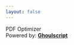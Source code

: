 ```yaml
---
layout: false
---
```


<script setup>
  import pButton from '../components/button/Button.vue'
  import pPdfViewer from '../components/pdf-viewer/PdfViewer.vue'
  import pDropzone from '../components/dropzone/Dropzone.vue'
  import pSpread from '../components/spread/Spread.vue'
  import pHeading from '../components/heading/Heading.vue'
  import pCaption from '../components/caption/Caption.vue'
  import { showOverlay, hideOverlay } from '../components/overlay'
  import pBanner from '../components/banner/Banner.vue'
  import IconFile from '@privyid/persona-icon/vue/document-filled/32.vue'
  import IconImage from '@privyid/persona-icon/vue/image/32.vue'
  import { usePreview } from '../components/cropper/utils/use-preview'
  import { optimizePDF } from '@privyid/ghoulscript'
  import {
    ref,
    watch,
    watchEffect,
    computed,
  } from 'vue-demi'

  const input  = ref()
  const output = ref()

  const inputViewer  = ref()
  const outputViewer = ref()

  const inputUrl  = usePreview(input)
  const outputUrl = usePreview(output)

  const scale    = ref()
  const duration = ref()

  const diff = computed(() => {
    if (input.value && output.value) {
      return Math.round((output.value.size - input.value.size) / input.value.size * 100)
    }
  })

  watch(input, async (value) => {
    if (value) {
      try {
        showOverlay()

        const start = performance.now()

        const result = await optimizePDF(value, { noTransparency: false })
        const name   = input.value.name.replace('.pdf', '.compressed.pdf')

        output.value   = new File([result], name, { type: 'application/pdf' })
        duration.value = (performance.now() - start) / 1000
      } finally {
        hideOverlay()
      }
    }
  })

  watchEffect((onCleanup) => {
    const inputContainer  = inputViewer.value?.container
    const outputContainer = outputViewer.value?.container

    if (inputContainer && outputContainer) {
      const onInputScroll  = () => syncScroll(inputContainer, outputContainer)
      const onOutputScroll = () => syncScroll(outputContainer, inputContainer)

      inputContainer.addEventListener('scroll', onInputScroll, { passive: true })
      outputContainer.addEventListener('scroll', onOutputScroll, { passive: true })

      onCleanup(() => {
        inputContainer.removeEventListener('scroll', onInputScroll)
        outputContainer.removeEventListener('scroll', onOutputScroll)
      })
    }
  })

  function syncScroll (source, target) {
    target.scrollLeft = source.scrollLeft
    target.scrollTop  = source.scrollTop
  }

  function bytes (bytes, decimal = 2, k = 1024) {
    if (bytes === 0)
      return '0 Bytes'

    const sizes = [
      `${bytes > 1 ? 'Bytes' : 'Byte'}`,
      'KB',
      'MB',
      'GB',
      'TB',
      'PB',
      'EB',
      'ZB',
      'YB',
    ]

    const i = Math.floor(Math.log(bytes) / Math.log(k))

    return `${Number.parseFloat((bytes / Math.pow(k, i)).toFixed(decimal))} ${sizes[i]}`
  }

  function close () {
    input.value  = undefined
    output.value = undefined
  }
</script>

<div class="flex w-full min-h-screen">
  <div
    v-if="!output"
    class="flex items-center justify-center w-full min-h-screen">
    <div class="w-1/3 p-6 text-center">
      <div class="mb-4">
        <p-heading element="h3">
          PDF Optimizer
        </p-heading>
      </div>
      <p-dropzone v-model="input" accept="application/pdf">
        <template #default="{ isDragover, isHovered, model, browse }">
          <div class="flex flex-col items-center justify-center w-full p-6 space-y-3 border-2 border-dashed rounded aspect-video "
            :class="[isDragover ? 'bg-info dark:bg-dark-info border-info-emphasis dark:border-dark-info-emphasis' : 'bg-default dark:bg-dark-default border-default dark:border-dark-default']">
            <p-banner class="text-start">
              Digital Signature, Attachment, Annotations, and some content
              may be lost during compressing.<br/>
              <strong>Please take it at your own risk</strong>
            </p-banner>
            <p-spread :active="isDragover || isHovered">
              <IconFile class="w-20 h-20 my-5 fill-info-emphasis dark:fill-dark-info-emphasis" />
            </p-spread>
            <p-heading element="h5">
              Upload Document
            </p-heading>
            <p-heading element="h6" class="line-clamp-1">
              <template v-if="!model">
                Drag your document here or click
                <a class="text-info hover:underline" href="#" @click.prevent="browse">Browse</a>
              </template>
              <template v-else>
                {{ model.name }}
              </template>
            </p-heading>
          </div>
        </template>
      </p-dropzone>
      <p-caption class="my-4">
        Powered by:
        <a class="hover:underline decoration-dashed" href="https://github.com/privy-open-source/ghoulscript" target="_blank"><b>Ghoulscript</b></a>
      </p-caption>
    </div>
  </div>
  <template v-else>
    <div class="w-full border">
      <p-pdf-viewer v-model:scale="scale" ref="inputViewer" :src="inputUrl" layout="fit">
        <template #header>
          <div class="flex p-2">
            <div class="flex-grow">
              Original Size:&nbsp;<b>{{ bytes(input.size) }}</b>&nbsp;
            </div>
            <p-button size="xs" @click="close">
              Close
            </p-button>
          </div>
        </template>
      </p-pdf-viewer>
    </div>
    <div class="w-full border">
      <p-pdf-viewer v-model:scale="scale" ref="outputViewer" :src="outputUrl" layout="fit">
        <template #header>
          <div class="flex p-2">
            <div class="flex-grow">
              Compressed Size:&nbsp;<b>{{ bytes(output.size) }}</b>&nbsp;
              <span :class="diff < 0 ? 'text-green-50' : 'text-red-50'">
                <span v-if="diff > 0">+</span>({{ diff }}%)
              </span>
              Duration: {{ duration.toFixed(2) }}s
            </div>
            <p-button
              :href="outputUrl"
              :download="output.name"
              color="info"
              size="xs">
              Download Compressed
            </p-button>
          </div>
        </template>
      </p-pdf-viewer>
    </div>
  </template>
</div>
